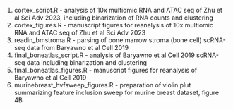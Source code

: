 1. cortex_script.R - analysis of 10x multiomic RNA and ATAC seq of Zhu et al Sci Adv 2023, including binarization of RNA counts and clustering
2. cortex_figures.R - manuscript figures for reanalysis of 10x multiomic RNA and ATAC seq of Zhu et al Sci Adv 2023
3. readin_bmstroma.R - parsing of bone marrow stroma (bone cell) scRNA-seq data from Baryawno et al Cell 2019
4. final_boneatlas_script.R - analysis of Baryawno et al Cell 2019 scRNA-seq data including binarization and clustering
5. final_boneatlas_figures.R - manuscript figures for reanalysis of Baryawno et al Cell 2019
6. murinebreast_hvfsweep_figures.R - preparation of violin plut summarizing feature inclusion sweep for murine breast dataset, figure 4B

